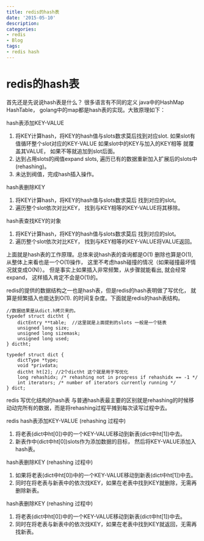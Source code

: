```yaml
---
title: redis的hash表
date: '2015-05-10'
description:
categories:
- redis
- Blog
tags:
- redis hash
---
```


redis的hash表
=========================

首先还是先说说hash表是什么？ 很多语言有不同的定义 java中的HashMap HashTable， golang中的map都是hash表的实现。大致原理如下：

hash表添加KEY-VALUE

1. 将KEY计算hash，将KEY的hash值与slots数求莫后找到对应slot. 如果slot有值循环整个slot对应的KEY-VALUE 如果slot中的KEY与加入的KEY相等 就覆盖其VALUE， 如果不等就追加到slot后面。
2. 达到占用slots的阀值expand slots, 遍历已有的数据重新加入扩展后的slots中(rehashing)。
3. 未达到阀值，完成hash插入操作。


hash表删除KEY

1. 将KEY计算hash，将KEY的hash值与slots数求莫后 找到对应的slot。
2. 遍历整个slot依次对比KEY， 找到与KEY相等的KEY-VALUE将其移除。

hash表查找KEY的对象

1. 将KEY计算hash，将KEY的hash值与slots数求莫后 找到对应的slot。
2. 遍历整个slot依次对比KEY， 找到与KEY相等的KEY-VALUE将VALUE返回。

上面就是hash表的工作原理。总体来说hash表的查询都是O(1) 删除也算是O(1), 从整体上来看也是一个O(1)操作， 这里不考虑hash碰撞的情况（如果碰撞最坏情况就变成O(N)）。 但是事实上如果插入非常频繁，从步骤就能看出, 就会经常expand， 这样插入肯定不会是O(1)的。

redis的提供的数据结构之一也是hash表，但是redis的hash表明做了写优化， 就算是频繁插入也能达到O(1). 的时间复杂度。下面就是redis的hash表结构。

	//数据结果是从dict.h拷贝来的。
	typedef struct dictht {
	    dictEntry **table;  //这里就是上面提到的slots 一般是一个链表
	    unsigned long size;
	    unsigned long sizemask;
	    unsigned long used;
	} dictht;

	typedef struct dict {
	    dictType *type;
	    void *privdata;
	    dictht ht[2]; //2个dictht 这个就是用于写优化
	    long rehashidx; /* rehashing not in progress if rehashidx == -1 */
	    int iterators; /* number of iterators currently running */
	} dict;

redis 写优化结构的hash表 与普通hash表最主要的区别就是rehashing的时候移动动完所有的数据，而是将rehashing过程平摊到每次读写过程中去。


redis hash表添加KEY-VALUE (rehashing 过程中)

1. 将老表(dict中ht[0])中的一个KEY-VALUE移动到新表(dict中ht[1])中去。
2. 新表作中(dict中ht[0])slots作为添加数据的目标， 然后将KEY-VALUE添加入hash表。



hash表删除KEY (rehashing 过程中)

1. 如果将老表(dict中ht[0])中的一个KEY-VALUE移动到新表(dict中ht[1])中去。
2. 同时在将老表与新表中的依次找KEY，如果在老表中找到KEY就删除，无需再删除新表。


hash表删除KEY (rehashing 过程中)

1. 将老表(dict中ht[0])中的一个KEY-VALUE移动到新表(dict中ht[1])中去。
2. 同时在将老表与新表中的依次找KEY，如果在老表中找到KEY就返回，无需再找新表。

